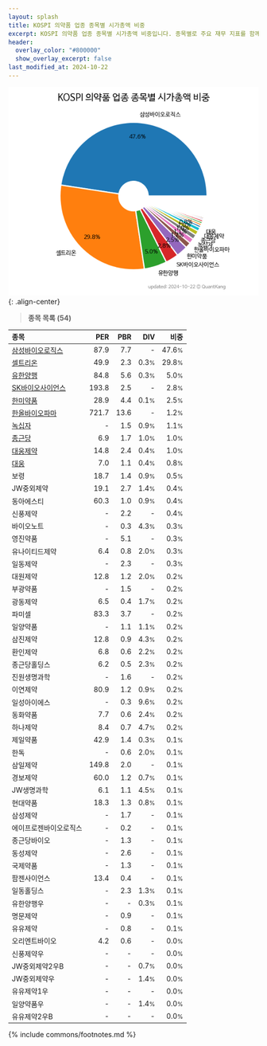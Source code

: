 ```yaml
---
layout: splash
title: KOSPI 의약품 업종 종목별 시가총액 비중
excerpt: KOSPI 의약품 업종 종목별 시가총액 비중입니다. 종목별로 주요 재무 지표를 함께 표시합니다.
header:
  overlay_color: "#800000"
  show_overlay_excerpt: false
last_modified_at: 2024-10-22
---
```



![KOSPI 의약품 업종 종목별 시가총액 비중](/stats/sector/images/kospi_업종_의약품_종목.png){: .align-center}


> **종목 목록 (54)**<a id="list"></a>

| **종목** | **PER** | **PBR** | **DIV** | **비중** |
| :------- | ------: | ------: | ------: | -------: |
| [삼성바이오로직스](/207940/) | 87.9 | 7.7 | - | 47.6<small>%</small> |
| [셀트리온](/068270/) | 49.9 | 2.3 | 0.3<small>%</small> | 29.8<small>%</small> |
| [유한양행](/000100/) | 84.8 | 5.6 | 0.3<small>%</small> | 5.0<small>%</small> |
| [SK바이오사이언스](/302440/) | 193.8 | 2.5 | - | 2.8<small>%</small> |
| [한미약품](/128940/) | 28.9 | 4.4 | 0.1<small>%</small> | 2.5<small>%</small> |
| [한올바이오파마](/009420/) | 721.7 | 13.6 | - | 1.2<small>%</small> |
| [녹십자](/006280/) | - | 1.5 | 0.9<small>%</small> | 1.1<small>%</small> |
| [종근당](/185750/) | 6.9 | 1.7 | 1.0<small>%</small> | 1.0<small>%</small> |
| [대웅제약](/069620/) | 14.8 | 2.4 | 0.4<small>%</small> | 1.0<small>%</small> |
| [대웅](/003090/) | 7.0 | 1.1 | 0.4<small>%</small> | 0.8<small>%</small> |
| 보령 | 18.7 | 1.4 | 0.9<small>%</small> | 0.5<small>%</small> |
| JW중외제약 | 19.1 | 2.7 | 1.4<small>%</small> | 0.4<small>%</small> |
| 동아에스티 | 60.3 | 1.0 | 0.9<small>%</small> | 0.4<small>%</small> |
| 신풍제약 | - | 2.2 | - | 0.4<small>%</small> |
| 바이오노트 | - | 0.3 | 4.3<small>%</small> | 0.3<small>%</small> |
| 영진약품 | - | 5.1 | - | 0.3<small>%</small> |
| 유나이티드제약 | 6.4 | 0.8 | 2.0<small>%</small> | 0.3<small>%</small> |
| 일동제약 | - | 2.3 | - | 0.3<small>%</small> |
| 대원제약 | 12.8 | 1.2 | 2.0<small>%</small> | 0.2<small>%</small> |
| 부광약품 | - | 1.5 | - | 0.2<small>%</small> |
| 광동제약 | 6.5 | 0.4 | 1.7<small>%</small> | 0.2<small>%</small> |
| 파미셀 | 83.3 | 3.7 | - | 0.2<small>%</small> |
| 일양약품 | - | 1.1 | 1.1<small>%</small> | 0.2<small>%</small> |
| 삼진제약 | 12.8 | 0.9 | 4.3<small>%</small> | 0.2<small>%</small> |
| 환인제약 | 6.8 | 0.6 | 2.2<small>%</small> | 0.2<small>%</small> |
| 종근당홀딩스 | 6.2 | 0.5 | 2.3<small>%</small> | 0.2<small>%</small> |
| 진원생명과학 | - | 1.6 | - | 0.2<small>%</small> |
| 이연제약 | 80.9 | 1.2 | 0.9<small>%</small> | 0.2<small>%</small> |
| 일성아이에스 | - | 0.3 | 9.6<small>%</small> | 0.2<small>%</small> |
| 동화약품 | 7.7 | 0.6 | 2.4<small>%</small> | 0.2<small>%</small> |
| 하나제약 | 8.4 | 0.7 | 4.7<small>%</small> | 0.2<small>%</small> |
| 제일약품 | 42.9 | 1.4 | 0.3<small>%</small> | 0.1<small>%</small> |
| 한독 | - | 0.6 | 2.0<small>%</small> | 0.1<small>%</small> |
| 삼일제약 | 149.8 | 2.0 | - | 0.1<small>%</small> |
| 경보제약 | 60.0 | 1.2 | 0.7<small>%</small> | 0.1<small>%</small> |
| JW생명과학 | 6.1 | 1.1 | 4.5<small>%</small> | 0.1<small>%</small> |
| 현대약품 | 18.3 | 1.3 | 0.8<small>%</small> | 0.1<small>%</small> |
| 삼성제약 | - | 1.7 | - | 0.1<small>%</small> |
| 에이프로젠바이오로직스 | - | 0.2 | - | 0.1<small>%</small> |
| 종근당바이오 | - | 1.3 | - | 0.1<small>%</small> |
| 동성제약 | - | 2.6 | - | 0.1<small>%</small> |
| 국제약품 | - | 1.3 | - | 0.1<small>%</small> |
| 팜젠사이언스 | 13.4 | 0.4 | - | 0.1<small>%</small> |
| 일동홀딩스 | - | 2.3 | 1.3<small>%</small> | 0.1<small>%</small> |
| 유한양행우 | - | - | 0.3<small>%</small> | 0.1<small>%</small> |
| 명문제약 | - | 0.9 | - | 0.1<small>%</small> |
| 유유제약 | - | 0.8 | - | 0.1<small>%</small> |
| 오리엔트바이오 | 4.2 | 0.6 | - | 0.0<small>%</small> |
| 신풍제약우 | - | - | - | 0.0<small>%</small> |
| JW중외제약2우B | - | - | 0.7<small>%</small> | 0.0<small>%</small> |
| JW중외제약우 | - | - | 1.4<small>%</small> | 0.0<small>%</small> |
| 유유제약1우 | - | - | - | 0.0<small>%</small> |
| 일양약품우 | - | - | 1.4<small>%</small> | 0.0<small>%</small> |
| 유유제약2우B | - | - | - | 0.0<small>%</small> |

{% include commons/footnotes.md %}